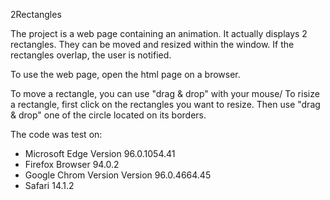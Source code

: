 2Rectangles

The project is a web page containing an animation.
It actually displays 2 rectangles. They can be moved and resized within the window.
If the rectangles overlap, the user is notified.

To use the web page, open the html page on a browser.

To move a rectangle, you can use "drag & drop" with your mouse/
To risize a rectangle, first click on the rectangles you want to resize. Then use "drag & drop" one of the circle located on its borders.

The code was test on:
* Microsoft Edge Version 96.0.1054.41
* Firefox Browser 94.0.2 
* Google Chrom Version Version 96.0.4664.45
* Safari 14.1.2